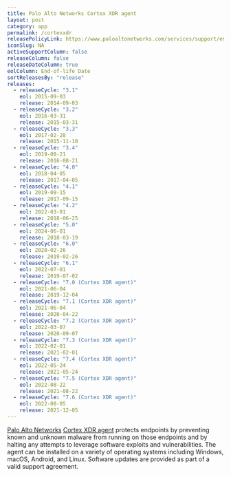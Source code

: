 ```yaml
---
title: Palo Alto Networks Cortex XDR agent
layout: post
category: app
permalink: /cortexxdr
releasePolicyLink: https://www.paloaltonetworks.com/services/support/end-of-life-announcements/end-of-life-summary
iconSlug: NA
activeSupportColumn: false
releaseColumn: false
releaseDateColumn: true
eolColumn: End-of-life Date
sortReleasesBy: "release"
releases:
  - releaseCycle: "3.1"
    eol: 2015-09-03
    release: 2014-09-03
  - releaseCycle: "3.2"
    eol: 2016-03-31
    release: 2015-03-31
  - releaseCycle: "3.3"
    eol: 2017-02-28
    release: 2015-11-10
  - releaseCycle: "3.4"
    eol: 2019-08-21
    release: 2016-08-21
  - releaseCycle: "4.0"
    eol: 2018-04-05
    release: 2017-04-05
  - releaseCycle: "4.1"
    eol: 2019-09-15
    release: 2017-09-15
  - releaseCycle: "4.2"
    eol: 2022-03-01
    release: 2018-06-25
  - releaseCycle: "5.0"
    eol: 2024-06-01
    release: 2018-03-19
  - releaseCycle: "6.0"
    eol: 2020-02-26
    release: 2019-02-26
  - releaseCycle: "6.1"
    eol: 2022-07-01
    release: 2019-07-02
  - releaseCycle: "7.0 (Cortex XDR agent)"
    eol: 2021-06-04
    release: 2019-12-04
  - releaseCycle: "7.1 (Cortex XDR agent)"
    eol: 2021-06-04
    release: 2020-04-22
  - releaseCycle: "7.2 (Cortex XDR agent)"
    eol: 2022-03-07
    release: 2020-09-07
  - releaseCycle: "7.3 (Cortex XDR agent)"
    eol: 2022-02-01
    release: 2021-02-01
  - releaseCycle: "7.4 (Cortex XDR agent)"
    eol: 2022-05-24
    release: 2021-05-24
  - releaseCycle: "7.5 (Cortex XDR agent)"
    eol: 2022-08-22
    release: 2021-08-22
  - releaseCycle: "7.6 (Cortex XDR agent)"
    eol: 2022-08-05
    release: 2021-12-05
---
```

[Palo Alto Networks](https://www.paloaltonetworks.com/) [Cortex XDR agent](https://docs.paloaltonetworks.com/cortex/cortex-xdr.html) protects endpoints by preventing known and unknown malware from running on those endpoints and by halting any attempts to leverage software exploits and vulnerabilities. The agent can be installed on a variety of operating systems including Windows, macOS, Android, and Linux.
Software updates are provided as part of a valid support agreement.
